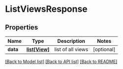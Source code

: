 # ListViewsResponse

## Properties
Name | Type | Description | Notes
------------ | ------------- | ------------- | -------------
**data** | [**list[View]**](View.md) | list of all views | [optional] 

[[Back to Model list]](../README.md#documentation-for-models) [[Back to API list]](../README.md#documentation-for-api-endpoints) [[Back to README]](../README.md)


